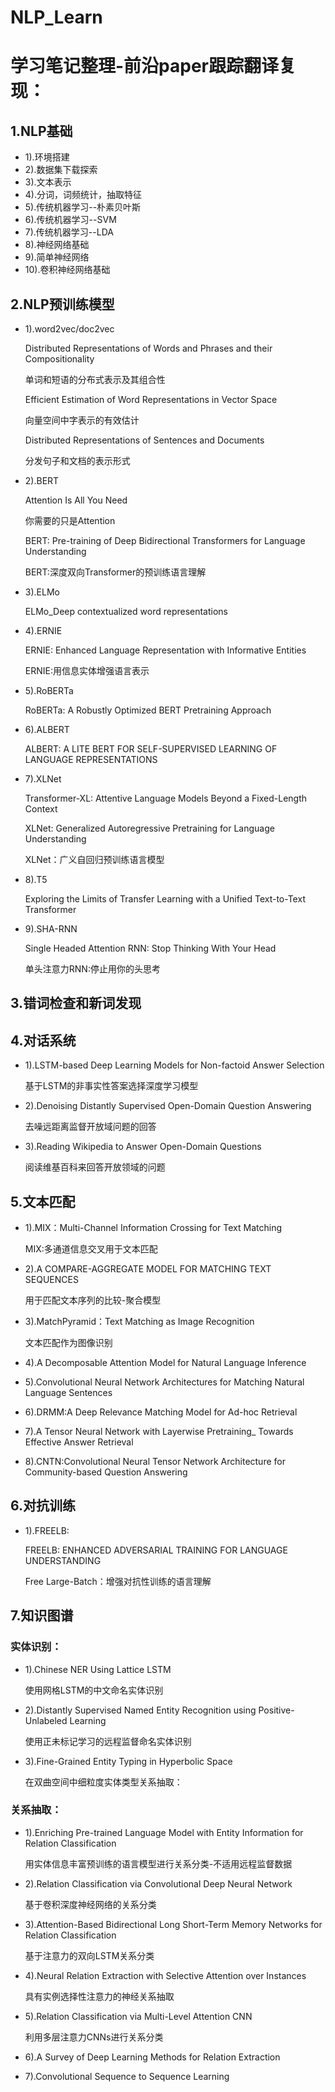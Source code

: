 # NLP_Learn
# 学习笔记整理-前沿paper跟踪翻译复现：
## 1.NLP基础
* 1).环境搭建
* 2).数据集下载探索
* 3).文本表示
* 4).分词，词频统计，抽取特征
* 5).传统机器学习--朴素贝叶斯
* 6).传统机器学习--SVM 
* 7).传统机器学习--LDA
* 8).神经网络基础
* 9).简单神经网络
* 10).卷积神经网络基础

## 2.NLP预训练模型
* 1).word2vec/doc2vec
  
  Distributed Representations of Words and Phrases and their Compositionality
  
  单词和短语的分布式表示及其组合性
  
  Efficient Estimation of Word Representations in Vector Space
  
  向量空间中字表示的有效估计
  
  Distributed Representations of Sentences and Documents
  
  分发句子和文档的表示形式
  
* 2).BERT
  
  Attention Is All You Need
  
  你需要的只是Attention
  
  BERT: Pre-training of Deep Bidirectional Transformers for Language Understanding
  
  BERT:深度双向Transformer的预训练语言理解
  
* 3).ELMo
  
  ELMo_Deep contextualized word representations
  
* 4).ERNIE

  ERNIE: Enhanced Language Representation with Informative Entities

  ERNIE:用信息实体增强语言表示

* 5).RoBERTa

  RoBERTa: A Robustly Optimized BERT Pretraining Approach

* 6).ALBERT

  ALBERT: A LITE BERT FOR SELF-SUPERVISED LEARNING OF LANGUAGE REPRESENTATIONS

* 7).XLNet

  Transformer-XL: Attentive Language Models Beyond a Fixed-Length Context

  XLNet: Generalized Autoregressive Pretraining for Language Understanding

  XLNet：广义自回归预训练语言模型

* 8).T5

  Exploring the Limits of Transfer Learning with a Unified Text-to-Text Transformer

* 9).SHA-RNN

  Single Headed Attention RNN: Stop Thinking With Your Head

  单头注意力RNN:停止用你的头思考



## 3.错词检查和新词发现

 ## 4.对话系统
* 1).LSTM-based Deep Learning Models for Non-factoid Answer Selection
  
  基于LSTM的非事实性答案选择深度学习模型
  
* 2).Denoising Distantly Supervised Open-Domain Question Answering
  
  去噪远距离监督开放域问题的回答
  
* 3).Reading Wikipedia to Answer Open-Domain Questions
  
  阅读维基百科来回答开放领域的问题

## 5.文本匹配
* 1).MIX：Multi-Channel Information Crossing for Text Matching
  
  MIX:多通道信息交叉用于文本匹配
  
* 2).A COMPARE-AGGREGATE MODEL FOR MATCHING TEXT SEQUENCES
  
  用于匹配文本序列的比较-聚合模型
  
* 3).MatchPyramid：Text Matching as Image Recognition
  
  文本匹配作为图像识别
  
* 4).A Decomposable Attention Model for Natural Language Inference

* 5).Convolutional Neural Network Architectures for Matching Natural Language Sentences

* 6).DRMM:A Deep Relevance Matching Model for Ad-hoc Retrieval

* 7).A Tensor Neural Network with Layerwise Pretraining_ Towards Effective Answer Retrieval

* 8).CNTN:Convolutional Neural Tensor Network Architecture for Community-based Question Answering



## 6.对抗训练
* 1).FREELB: 

  FREELB: ENHANCED ADVERSARIAL TRAINING FOR LANGUAGE UNDERSTANDING

  Free Large-Batch：增强对抗性训练的语言理解

## 7.知识图谱
### 实体识别：
* 1).Chinese NER Using Lattice LSTM
  
  使用网格LSTM的中文命名实体识别
  
* 2).Distantly Supervised Named Entity Recognition using Positive-Unlabeled Learning
  
  使用正未标记学习的远程监督命名实体识别
  
* 3).Fine-Grained Entity Typing in Hyperbolic Space
  
  在双曲空间中细粒度实体类型关系抽取：

### 关系抽取：
* 1).Enriching Pre-trained Language Model with Entity Information for Relation Classification
  
  用实体信息丰富预训练的语言模型进行关系分类-不适用远程监督数据
  
* 2).Relation Classification via Convolutional Deep Neural Network
  
  基于卷积深度神经网络的关系分类
  
* 3).Attention-Based Bidirectional Long Short-Term Memory Networks for Relation Classification
  
  基于注意力的双向LSTM关系分类
  
* 4).Neural Relation Extraction with Selective Attention over Instances
  
  具有实例选择性注意力的神经关系抽取
  
* 5).Relation Classification via Multi-Level Attention CNN 
  
  利用多层注意力CNNs进行关系分类
  
* 6).A Survey of Deep Learning Methods for Relation Extraction

* 7).Convolutional Sequence to Sequence Learning





